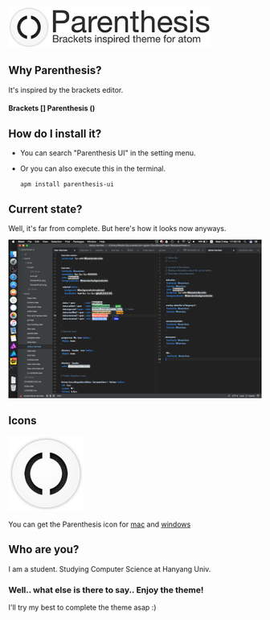 <img src="https://github.com/k0626089/parenthesis-ui/raw/master/assets/images/title.png" width="400">

## Why Parenthesis?
It's inspired by the brackets editor.  
#### Brackets [] Parenthesis ()

## How do I install it?
- You can search "Parenthesis UI" in the setting menu.  
- Or you can also execute this in the terminal.  

      apm install parenthesis-ui

## Current state?
Well, it's far from complete.
But here's how it looks now anyways.  

<img src="https://github.com/k0626089/parenthesis-ui/raw/master/assets/images/ScreenShot.png" width="700">

## Icons
<img src="https://github.com/k0626089/parenthesis-ui/raw/master/assets/images/icon.png" width="150">

You can get the Parenthesis icon for [mac](https://github.com/k0626089/parenthesis-ui/raw/master/assets/icons/icon.icns) and [windows](https://github.com/k0626089/parenthesis-ui/raw/master/assets/icons/icon.ico)

## Who are you?
I am a student. Studying Computer Science at Hanyang Univ.

### Well.. what else is there to say.. Enjoy the theme!
I'll try my best to complete the theme asap :)
